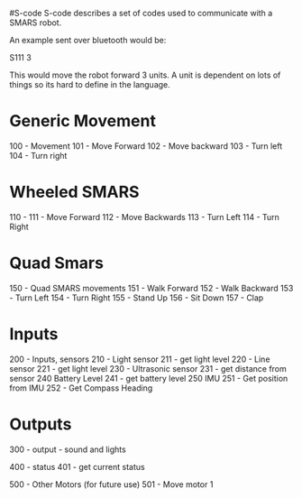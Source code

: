 #S-code
S-code describes a set of codes used to communicate with a SMARS robot.

An example sent over bluetooth would be:

S111 3

This would move the robot forward 3 units. A unit is dependent on lots of things so its hard to define in the language.

# Generic Movement
100 - Movement
 101 - Move Forward
 102 - Move backward
 103 - Turn left
 104 - Turn right

# Wheeled SMARS
110 -
 111 - Move Forward
 112 - Move Backwards
 113 - Turn Left
 114 - Turn Right

# Quad Smars
150 - Quad SMARS movements
 151 - Walk Forward
 152 - Walk Backward
 153 - Turn Left
 154 - Turn Right
 155 - Stand Up
 156 - Sit Down
 157 - Clap

# Inputs
200 - Inputs, sensors
210 - Light sensor
 211 - get light level
220 - Line sensor
 221 - get light level
230 - Ultrasonic sensor
 231 - get distance from sensor
240 Battery Level
 241 - get battery level
250 IMU
 251 - Get position from IMU
 252 - Get Compass Heading

# Outputs
300 - output - sound and lights

400 - status
 401 - get current status

500 - Other Motors (for future use)
 501 - Move motor 1
